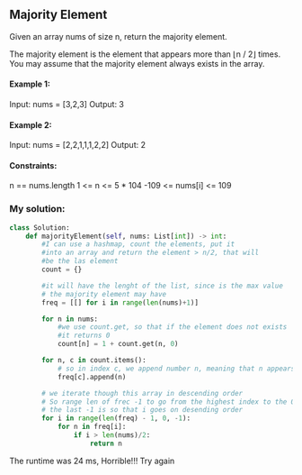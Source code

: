 ## Majority Element

Given an array nums of size n, return the majority element.

The majority element is the element that appears more than ⌊n / 2⌋ times. You may assume that the majority element always exists in the array.

#### Example 1:
Input: nums = [3,2,3]
Output: 3

#### Example 2:
Input: nums = [2,2,1,1,1,2,2]
Output: 2
 
#### Constraints:
n == nums.length
1 <= n <= 5 * 104
-109 <= nums[i] <= 109

### My solution:
````python 
class Solution:
    def majorityElement(self, nums: List[int]) -> int:
        #I can use a hashmap, count the elements, put it
        #into an array and return the element > n/2, that will 
        #be the las element
        count = {}

        #it will have the lenght of the list, since is the max value
        # the majority element may have
        freq = [[] for i in range(len(nums)+1)]

        for n in nums:
            #we use count.get, so that if the element does not exists 
            #it returns 0
            count[n] = 1 + count.get(n, 0)

        for n, c in count.items():
            # so in index c, we append number n, meaning that n appears c times
            freq[c].append(n)

        # we iterate though this array in descending order
        # So range len of frec -1 to go from the highest index to the 0 index
        # the last -1 is so that i goes on desending order 
        for i in range(len(freq) - 1, 0, -1):
            for n in freq[i]:
                if i > len(nums)/2:
                    return n
````

The runtime was 24 ms, Horrible!!! Try again